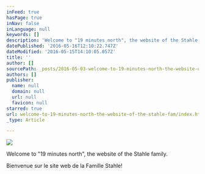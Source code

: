 ```yaml
---
inFeed: true
hasPage: true
inNav: false
inLanguage: null
keywords: []
description: 'Welcome to "19 minutes north", the website of the Stahle family. '
datePublished: '2016-05-16T12:10:22.747Z'
dateModified: '2016-05-15T14:10:05.057Z'
title: ''
author: []
sourcePath: _posts/2016-05-03-welcome-to-19-minutes-north-the-website-of-the-stahle-fam.md
authors: []
publisher:
  name: null
  domain: null
  url: null
  favicon: null
starred: true
url: welcome-to-19-minutes-north-the-website-of-the-stahle-fam/index.html
_type: Article

---
```

![](https://the-grid-user-content.s3-us-west-2.amazonaws.com/dd8bd050-1aa8-4723-a94a-7ee120eb5d74.jpg)

Welcome to "19 minutes north", the website of the Stahle family. 

Bienvenue sur le site web de la Famille Stahle!